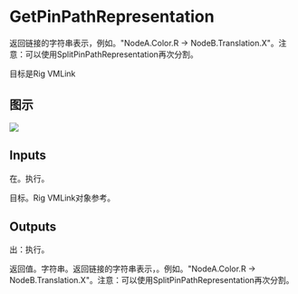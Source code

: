 # GetPinPathRepresentation

返回链接的字符串表示，例如。"NodeA.Color.R -> NodeB.Translation.X"。注意：可以使用SplitPinPathRepresentation再次分割。

目标是Rig VMLink

## 图示

![]($-20221218-20444954.png)

## Inputs

在。执行。

目标。Rig VMLink对象参考。  

## Outputs

出：执行。

返回值。字符串。返回链接的字符串表示，。例如。"NodeA.Color.R -> NodeB.Translation.X"。注意：可以使用SplitPinPathRepresentation再次分割。
